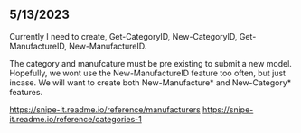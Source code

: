 ## 5/13/2023

Currently I need to create, Get-CategoryID, New-CategoryID, Get-ManufactureID, New-ManufactureID.

The category and manufcature must be pre existing to submit a new model. Hopefully, we wont use the New-ManufactureID feature too often, but just incase. We will want to create both New-Manufacture* and New-Category* features.

https://snipe-it.readme.io/reference/manufacturers
https://snipe-it.readme.io/reference/categories-1